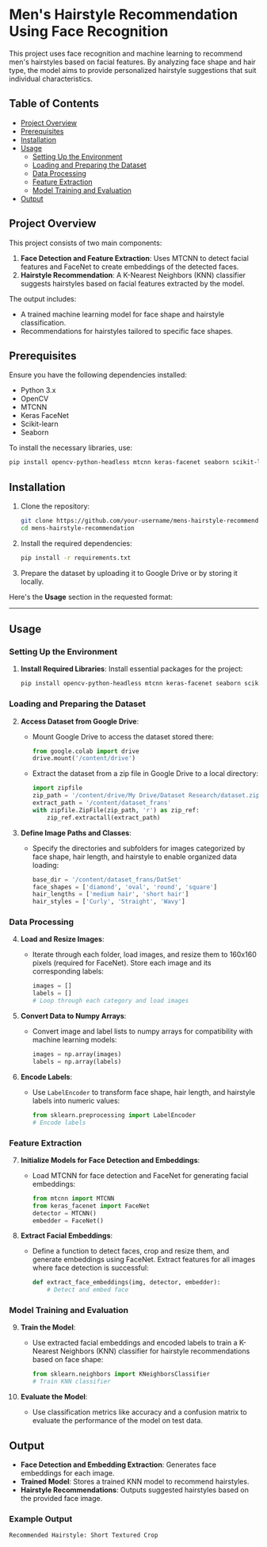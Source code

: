 # Men's Hairstyle Recommendation Using Face Recognition

This project uses face recognition and machine learning to recommend men's hairstyles based on facial features. By analyzing face shape and hair type, the model aims to provide personalized hairstyle suggestions that suit individual characteristics.

## Table of Contents
- [Project Overview](#project-overview)
- [Prerequisites](#prerequisites)
- [Installation](#installation)
- [Usage](#usage)
  - [Setting Up the Environment](#setting-up-the-environment)
  - [Loading and Preparing the Dataset](#loading-and-preparing-the-dataset)
  - [Data Processing](#data-processing)
  - [Feature Extraction](#feature-extraction)
  - [Model Training and Evaluation](#model-training-and-evaluation)
- [Output](#output)

## Project Overview

This project consists of two main components:
1. **Face Detection and Feature Extraction**: Uses MTCNN to detect facial features and FaceNet to create embeddings of the detected faces.
2. **Hairstyle Recommendation**: A K-Nearest Neighbors (KNN) classifier suggests hairstyles based on facial features extracted by the model.

The output includes:
- A trained machine learning model for face shape and hairstyle classification.
- Recommendations for hairstyles tailored to specific face shapes.

## Prerequisites

Ensure you have the following dependencies installed:
- Python 3.x
- OpenCV
- MTCNN
- Keras FaceNet
- Scikit-learn
- Seaborn

To install the necessary libraries, use:
```bash
pip install opencv-python-headless mtcnn keras-facenet seaborn scikit-learn
```

## Installation

1. Clone the repository:
   ```bash
   git clone https://github.com/your-username/mens-hairstyle-recommendation.git
   cd mens-hairstyle-recommendation
   ```

2. Install the required dependencies:
   ```bash
   pip install -r requirements.txt
   ```

3. Prepare the dataset by uploading it to Google Drive or by storing it locally.

Here's the **Usage** section in the requested format:

---

## Usage

### Setting Up the Environment

1. **Install Required Libraries**: Install essential packages for the project:
   ```bash
   pip install opencv-python-headless mtcnn keras-facenet seaborn scikit-learn
   ```

### Loading and Preparing the Dataset

2. **Access Dataset from Google Drive**:
   - Mount Google Drive to access the dataset stored there:
     ```python
     from google.colab import drive
     drive.mount('/content/drive')
     ```
   - Extract the dataset from a zip file in Google Drive to a local directory:
     ```python
     import zipfile
     zip_path = '/content/drive/My Drive/Dataset Research/dataset.zip'
     extract_path = '/content/dataset_frans'
     with zipfile.ZipFile(zip_path, 'r') as zip_ref:
         zip_ref.extractall(extract_path)
     ```

3. **Define Image Paths and Classes**:
   - Specify the directories and subfolders for images categorized by face shape, hair length, and hairstyle to enable organized data loading:
     ```python
     base_dir = '/content/dataset_frans/DatSet'
     face_shapes = ['diamond', 'oval', 'round', 'square']
     hair_lengths = ['medium hair', 'short hair']
     hair_styles = ['Curly', 'Straight', 'Wavy']
     ```

### Data Processing

4. **Load and Resize Images**:
   - Iterate through each folder, load images, and resize them to 160x160 pixels (required for FaceNet). Store each image and its corresponding labels:
     ```python
     images = []
     labels = []
     # Loop through each category and load images
     ```

5. **Convert Data to Numpy Arrays**:
   - Convert image and label lists to numpy arrays for compatibility with machine learning models:
     ```python
     images = np.array(images)
     labels = np.array(labels)
     ```

6. **Encode Labels**:
   - Use `LabelEncoder` to transform face shape, hair length, and hairstyle labels into numeric values:
     ```python
     from sklearn.preprocessing import LabelEncoder
     # Encode labels
     ```

### Feature Extraction

7. **Initialize Models for Face Detection and Embeddings**:
   - Load MTCNN for face detection and FaceNet for generating facial embeddings:
     ```python
     from mtcnn import MTCNN
     from keras_facenet import FaceNet
     detector = MTCNN()
     embedder = FaceNet()
     ```

8. **Extract Facial Embeddings**:
   - Define a function to detect faces, crop and resize them, and generate embeddings using FaceNet. Extract features for all images where face detection is successful:
     ```python
     def extract_face_embeddings(img, detector, embedder):
         # Detect and embed face
     ```

### Model Training and Evaluation

9. **Train the Model**:
   - Use extracted facial embeddings and encoded labels to train a K-Nearest Neighbors (KNN) classifier for hairstyle recommendations based on face shape:
     ```python
     from sklearn.neighbors import KNeighborsClassifier
     # Train KNN classifier
     ```

10. **Evaluate the Model**:
    - Use classification metrics like accuracy and a confusion matrix to evaluate the performance of the model on test data.

## Output

- **Face Detection and Embedding Extraction**: Generates face embeddings for each image.
- **Trained Model**: Stores a trained KNN model to recommend hairstyles.
- **Hairstyle Recommendations**: Outputs suggested hairstyles based on the provided face image.

### Example Output
```bash
Recommended Hairstyle: Short Textured Crop
```
